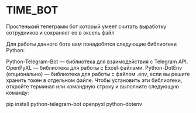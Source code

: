 # TIME_BOT
Простенький телеграмм бот который умеет считать выработку сотрудников и сохраняет ее в эксель файл

Для работы данного бота вам понадобятся следующие библиотеки Python:

Python-Telegram-Bot — библиотека для взаимодействия с Telegram API.
OpenPyXL — библиотека для работы с Excel-файлами.
Python-DotEnv (опционально) — библиотека для работы с файлом .env, если вы решите хранить токен в отдельном файле.
Чтобы установить эти библиотеки, откройте терминал или командную строку и выполните следующую команду:


pip install python-telegram-bot openpyxl python-dotenv

